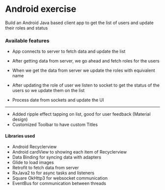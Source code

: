 # Android exercise
Build an Android Java based client app to get the list of users and update their roles and status

### Available features

- App connects to server to fetch data and update the list

- After getting data from server, we go ahead and fetch roles for the users

- When we get the data from server we update the roles with equivalent name

- After updating the role of user we listen to socket to get the status of the users so we update them on the list

- Process date from sockets and update the UI

---
- Added ripple effect tapping on list, good for user feedback (Material design)
- Customized Toolbar to have custom Titles

#### Libraries used

- Android Recyclerview
- Android cardView to showing each item of Recyclerview
- Data Binding for syncing data with adapters
- Glide to load images
- Retrofit to fetch data from server
- RxJava2 to for async tasks and listeners
- Square OkHttp3 for websocket communication
- EventBus for communication between threads
